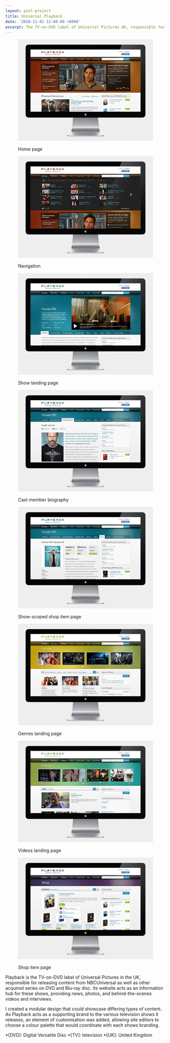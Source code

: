 ```yaml
---
layout: post-project
title: Universal Playback
date: '2010-11-01 12:00:00 +0000'
excerpt: The TV-on-DVD label of Universal Pictures UK, responsible for releasing content from NBCUniversal as well as other locally acquired series on DVD and blu-ray.
---
```

<div class="slides">
    <figure>
        <img src="/assets/portfolio/universal_playback/0.jpg" alt=""/>
        <figcaption>
            <p>Home page</p>
        </figcaption>
    </figure>
    <figure>
        <img src="/assets/portfolio/universal_playback/1.jpg" alt=""/>
        <figcaption>
            <p>Navigation</p>
        </figcaption>
    </figure>
    <figure>
        <img src="/assets/portfolio/universal_playback/2.jpg" alt=""/>
        <figcaption>
            <p>Show landing page</p>
        </figcaption>
    </figure>
    <figure>
        <img src="/assets/portfolio/universal_playback/3.jpg" alt=""/>
        <figcaption>
            <p>Cast member biography</p>
        </figcaption>
    </figure>
    <figure>
        <img src="/assets/portfolio/universal_playback/4.jpg" alt=""/>
        <figcaption>
            <p>Show-scoped shop item page</p>
        </figcaption>
    </figure>
    <figure>
        <img src="/assets/portfolio/universal_playback/5.jpg" alt=""/>
        <figcaption>
            <p>Genres landing page</p>
        </figcaption>
    </figure>
    <figure>
        <img src="/assets/portfolio/universal_playback/6.jpg" alt=""/>
        <figcaption>
            <p>Videos landing page</p>
        </figcaption>
    </figure>
    <figure>
        <img src="/assets/portfolio/universal_playback/7.jpg" alt=""/>
        <figcaption>
            <p>Shop item page</p>
        </figcaption>
    </figure>
</div>

Playback is the TV-on-DVD label of Universal Pictures in the UK, responsible for releasing content from NBCUniversal as well as other acquired series on DVD and Blu-ray disc. Its website acts as an information hub for these shows, providing news, photos, and behind-the-scenes videos and interviews.

I created a modular design that could showcase differing types of content. As Playback acts as a supporting brand to the various television shows it releases, an element of customisation was added, allowing site editors to choose a colour palette that would coordinate with each shows branding.

*[DVD]: Digital Versatile Disc
*[TV]: television
*[UK]: United Kingdom